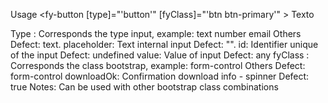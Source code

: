 Usage
<fy-button   [type]="'button'" [fyClass]="'btn btn-primary'"  >
  Texto
</fy-button>

Type : Corresponds the type input, example:
    text
    number
    email
    Others
    Defect: text.
placeholder: Text internal input
  Defect: "".
id: Identifier unique of the input
  Defect: undefined
value: Value of input
  Defect: any
fyClass : Corresponds the class bootstrap, example:
    form-control
    Others
    Defect: form-control
downloadOk: Confirmation download info - spinner 
    Defect: true
Notes: 
Can be used with other bootstrap class combinations
